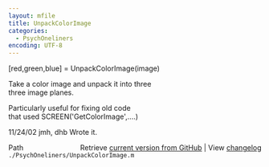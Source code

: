 ```yaml
---
layout: mfile
title: UnpackColorImage
categories:
  - PsychOneliners
encoding: UTF-8
---
```


[red,green,blue] = UnpackColorImage(image)  

Take a color image and unpack it into three  
three image planes.  

Particularly useful for fixing old code  
that used SCREEN('GetColorImage',....)  

11/24/02  jmh, dhb  Wrote it.  


<div class="code_header" style="text-align:right;">
  <span style="float:left;">Path&nbsp;&nbsp;</span> <span class="counter">Retrieve <a href=
  "https://raw.github.com/Psychtoolbox-3/Psychtoolbox-3/beta/./PsychOneliners/UnpackColorImage.m">current version from GitHub</a> | View <a href=
  "https://github.com/Psychtoolbox-3/Psychtoolbox-3/commits/beta/./PsychOneliners/UnpackColorImage.m">changelog</a></span>
</div>
<div class="code">
  <code>./PsychOneliners/UnpackColorImage.m</code>
</div>
